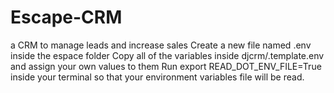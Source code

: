 # Escape-CRM
a CRM to manage leads and increase sales
Create a new file named .env inside the espace folder
Copy all of the variables inside djcrm/.template.env and assign your own values to them
Run export READ_DOT_ENV_FILE=True inside your terminal so that your environment variables file will be read.
